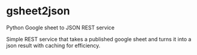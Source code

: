 # gsheet2json
Python Google sheet to JSON REST service

Simple REST service that takes a published google sheet and turns it into a json result with caching 
for efficiency.
